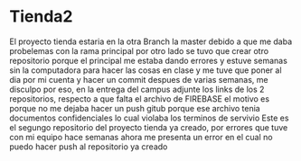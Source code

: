 # Tienda2
El proyecto tienda estaria en la otra Branch la master debido a que me daba probelemas con la rama principal por otro lado se tuvo que crear otro repositorio porque el principal me estaba dando errores y estuve semanas sin la computadora para hacer las cosas en clase y me tuve que poner al dia por mi cuenta y hacer un commit despues de varias semanas, me disculpo por eso, en la entrega del campus adjunte los links de los 2 repositorios, respecto a que falta el archivo de FIREBASE el motivo es porque no me dejaba hacer un push gitub porque ese archivo tenia documentos confidenciales lo cual violaba los terminos de servivio
Este es el segungo repositorio del proyecto tienda ya creado, por errores que tuve con mi equipo hace semanas ahora me presenta un error en el cual no puedo hacer push al repositorio ya creado
